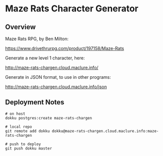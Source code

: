 # Maze Rats Character Generator

## Overview

Maze Rats RPG, by Ben Milton:

https://www.drivethrurpg.com/product/197158/Maze-Rats

Generate a new level 1 character, here:

http://maze-rats-chargen.cloud.maclure.info/

Generate in JSON format, to use in other programs:

http://maze-rats-chargen.cloud.maclure.info/json

## Deployment Notes

```
# on host
dokku postgres:create maze-rats-chargen

# local repo
git remote add dokku dokku@maze-rats-chargen.cloud.maclure.info:maze-rats-chargen

# push to deploy
git push dokku master

```
